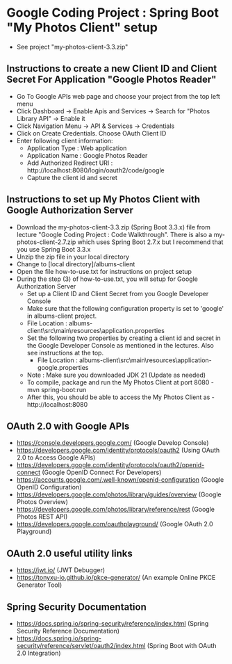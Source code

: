 # Google Coding Project : Spring Boot "My Photos Client" setup
* See project "my-photos-client-3.3.zip"

## Instructions to create a new Client ID and Client Secret For Application "Google Photos Reader"
* Go To Google APIs web page and choose your project from the top left menu 
* Click Dashboard -> Enable Apis and Services -> Search for "Photos Library API" -> Enable it
* Click Navigation Menu -> API & Services -> Credentials
* Click on Create Credentials. Choose OAuth Client ID
* Enter following client information:
  * Application Type : Web application
  * Application Name : Google Photos Reader
  * Add Authorized Redirect URI : http://localhost:8080/login/oauth2/code/google 
  * Capture the client id and secret


## Instructions to set up My Photos Client with Google Authorization Server
* Download the my-photos-client-3.3.zip (Spring Boot 3.3.x) file from lecture "Google Coding Project : Code Walkthrough". There is also a my-photos-client-2.7.zip which uses Spring Boot 2.7.x but I recommend that you use Spring Boot 3.3.x
* Unzip the zip file in your local directory 
* Change to [local directory]/albums-client 
* Open the file how-to-use.txt for instructions on project setup 
* During the step (3) of how-to-use.txt, you will setup for Google Authorization Server
  * Set up a Client ID and Client Secret from you Google Developer Console
  * Make sure that the following configuration property is set to 'google' in albums-client project.
  * File Location : albums-client\src\main\resources\application.properties
  * Set the following two properties by creating a client id and secret in the Google Developer Console as mentioned in the lectures. Also see instructions at the top.
    * File Location : albums-client\src\main\resources\application-google.properties <clitn-id> <client-secret>
  * Note : Make sure you downloaded JDK 21 (Update as needed)
  * To compile, package and run the My Photos Client at port 8080 - mvn spring-boot:run
  * After this, you should be able to access the My Photos Client as - http://localhost:8080


## OAuth 2.0 with Google APIs
* https://console.developers.google.com/ (Google Develop Console)
* https://developers.google.com/identity/protocols/oauth2 (Using OAuth 2.0 to Access Google APIs)
* https://developers.google.com/identity/protocols/oauth2/openid-connect (Google OpenID Connect For Developers)
* https://accounts.google.com/.well-known/openid-configuration (Google OpenID Configuration)
* https://developers.google.com/photos/library/guides/overview (Google Photos Overview)
* https://developers.google.com/photos/library/reference/rest (Google Photos REST API)
* https://developers.google.com/oauthplayground/ (Google OAuth 2.0 Playground)

## OAuth 2.0 useful utility links
* https://jwt.io/ (JWT Debugger)
* https://tonyxu-io.github.io/pkce-generator/ (An example Online PKCE Generator Tool)

## Spring Security Documentation
* https://docs.spring.io/spring-security/reference/index.html (Spring Security Reference Documentation)
* https://docs.spring.io/spring-security/reference/servlet/oauth2/index.html (Spring Boot with OAuth 2.0 Integration)